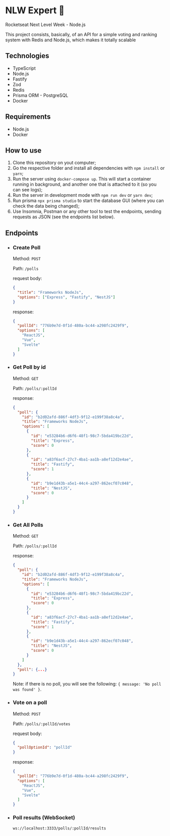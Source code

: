 # NLW Expert 🚀
Rocketseat Next Level Week - Node.js

This project consists, basically, of an API for a simple voting and ranking system with Redis and Node.js, which makes it totally scalable

## Technologies 

- TypeScript
- Node.js
- Fastify
- Zod
- Redis
- Prisma ORM - PostgreSQL
- Docker

## Requirements

- Node.js
- Docker

## How to use

1. Clone this repository on yout computer;
2. Go the respective folder and install all dependencies with `npm install` or `yarn`;
3. Run the server using `docker-compose up`. This will start a container running in background, and another one that is attached to it (so you can see logs);
4. Run the server in development mode with `npm run dev` or `yarn dev`;
5. Run prisma `npx prisma studio` to start the database GUI (where you can check the data being changed);
6. Use Insomnia, Postman or any other tool to test the endpoints, sending requests as JSON (see the endpoints list below).

## Endpoints

- ### Create Poll

  Method: ```POST```

  Path: `/polls`

  request body: 
  ```json
  {
    "title": "Frameworks NodeJs",
    "options": ["Express", "Fastify", "NestJS"]
  }
  ```

  response:

  ```json
  {
    "pollId": "776b9e7d-0f1d-480a-bc44-a298fc2429f9",
    "options": [
      "ReactJS",
      "Vue",
      "Svelte"
    ]
  } 
  ```

- ### Get Poll by id

  Method: `GET`

  Path: `/polls/:pollId`

  response:

  ```json collapse
  {
    "poll": {
      "id": "b2d02afd-886f-4df3-9f12-e199f38a8c4a",
      "title": "Frameworks NodeJs",
      "options": [
        {
          "id": "e53284b6-d6f6-48f1-98c7-5bda419bc22d",
          "title": "Express",
          "score": 0
        },
        {
          "id": "a83f6acf-27c7-4ba1-aa1b-a8ef12d2e4ae",
          "title": "Fastify",
          "score": 1
        },
        {
          "id": "b9e1d43b-a5e1-44c4-a297-862ecf07c048",
          "title": "NestJS",
          "score": 0
        }
      ]
    }
  }
  ```

- ### Get All Polls

  Method: `GET`

  Path: `/polls/:pollId`

  response:

  ```json collapse
  {
    "poll": {
      "id": "b2d02afd-886f-4df3-9f12-e199f38a8c4a",
      "title": "Frameworks NodeJs",
      "options": [
        {
          "id": "e53284b6-d6f6-48f1-98c7-5bda419bc22d",
          "title": "Express",
          "score": 0
        },
        {
          "id": "a83f6acf-27c7-4ba1-aa1b-a8ef12d2e4ae",
          "title": "Fastify",
          "score": 1
        },
        {
          "id": "b9e1d43b-a5e1-44c4-a297-862ecf07c048",
          "title": "NestJS",
          "score": 0
        }
      ]
    },
    "poll": {...}
  }
  ```
  Note: if there is no poll, you will see the following: `{ message: 'No poll was found' }`.

- ### Vote on a poll

  Method: ```POST```

  Path: `/polls/:pollId/votes`

  request body: 
  ```json
  {
    "pollOptionId": "pollId"
  }
  ```

  response:

  ```json
  {
    "pollId": "776b9e7d-0f1d-480a-bc44-a298fc2429f9",
    "options": [
      "ReactJS",
      "Vue",
      "Svelte"
    ]
  } 
  ```
- ### Poll results (WebSocket)

  `ws://localhost:3333/polls/:pollId/results`